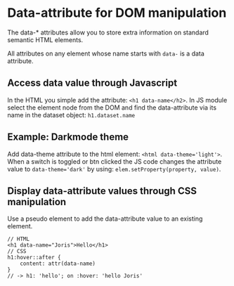 # Data-attribute for DOM manipulation
The data-* attributes allow you to store extra information on standard semantic HTML elements.

All attributes on any element whose name starts with `data-` is a data attribute. 

## Access data value through Javascript
In the HTML you simple add the attribute: `<h1 data-name</h2>`. In JS module select the element node from the DOM and find the data-attribute via its name in the dataset object: `h1.dataset.name`

## Example: Darkmode theme
Add data-theme attribute to the html element: `<html data-theme='light'>`. When a switch is toggled or btn clicked the JS code changes the attribute value to `data-theme='dark'` by using: `elem.setProperty(property, value)`.

## Display data-attribute values through CSS manipulation
Use a pseudo element to add the data-attribute value to an existing element. 
```
// HTML
<h1 data-name="Joris">Hello</h1>
// CSS
h1:hover::after {
	content: attr(data-name)
}
// -> h1: 'hello'; on :hover: 'hello Joris'
```